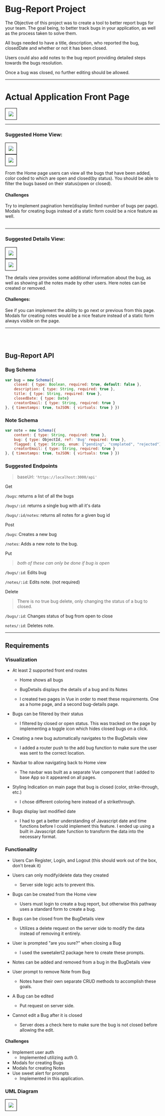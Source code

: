 # Bug-Report Project


The Objective of this project was to create a tool to better report bugs for your team. The goal being, to better track bugs in your application, as well as the process taken to solve them.

All bugs needed to have a title, description, who reported the bug, closedDate and whether or not it has been closed.

Users could also add notes to the bug report providing detailed steps towards the bugs resolution.

Once a bug was closed, no further editing should be allowed.

<hr>

# Actual Application Front Page

<div>
  <img class="img-responsive" style="border: 1px solid black;padding: 10px" src="bug-log-front-page.png" />
</div>

<hr>

### Suggested Home View:

<div>
  <img class="img-responsive" style="border: 1px solid black;padding: 10px" src="HomeView.jpg" />
</div>
<div>
  <img class="img-responsive" style="border: 1px solid black;padding: 10px" src="AddBug.jpg" />
</div>

From the Home page users can view all the bugs that have been added, color coded to which are open and closed(by status). You should be able to filter the bugs based on their status(open or closed).

#### Challenges

Try to implement pagination here(display limited number of bugs per page). Modals for creating bugs instead of a static form could be a nice feature as well.
<br>
<br>

<hr>

### Suggested Details View:

<div>
  <img class="img-responsive"  style="border: 1px solid black;padding: 10px"  src="BugDetailsView.jpg" />
</div>
<div>
  <img class="img-responsive"  style="border: 1px solid black;padding: 10px"  src="AddComment.jpg" />
</div>

The details view provides some additional information about the bug, as well as showing all the notes made by other users. Here notes can be created or removed.

#### Challenges:

See if you can implement the ability to go next or previous from this page. Modals for creating notes would be a nice feature instead of a static form always visible on the page.

<hr>
<br>
<br>

## Bug-Report API

### Bug Schema

```Javascript
var bug = new Schema({
    closed: { type: Boolean, required: true, default: false },
    description: { type: String, required: true },
    title: { type: String, required: true },
    closedDate: { type: Date}
    creatorEmail: { type: String, required: true }
}, { timestamps: true, toJSON: { virtuals: true } })
```

### Note Schema

```Javascript
var note = new Schema({
    content: { type: String, required: true },
    bug: { type: ObjectId, ref: 'Bug' required: true },
    flagged: { type: String, enum: ["pending", "completed", "rejected"] }
    creatorEmail: { type: String, required: true }
}, { timestamps: true, toJSON: { virtuals: true } })
```

### Suggested Endpoints

> baseUrl: `'https://localhost:3000/api'`

Get

`/bugs`: returns a list of all the bugs

`/bugs/:id`: returns a single bug with all it's data

`/bugs/:id/notes`: returns all notes for a given bug id

Post

`/bugs`: Creates a new bug

`/notes`: Adds a new note to the bug.

Put

> _both of these can only be done if bug is open_

`/bugs/:id`: Edits bug

`/notes/:id`: Edits note. (not required)

Delete

> There is no true bug delete, only changing the status of a bug to closed.

`/bugs/:id`: Changes status of bug from open to close

`notes/:id`: Deletes note.

<hr>

## Requirements

### Visualization

- At least 2 supported front end routes
  - Home shows all bugs
  - BugDetails displays the details of a bug and its Notes
  
  - I created two pages in Vue in order to meet these requirements.  One as a home page, and a second bug-details page.
  
- Bugs can be filtered by their status
  - I filtered by closed or open status.  This was tracked on the page by implementing a toggle icon which hides closed bugs on a click.
- Creating a new bug automatically navigates to the BugDetails view
  - I added a router push to the add bug function to make sure the user was sent to the correct location.
- Navbar to allow navigating back to Home view
  - The navbar was built as a separate Vue component that I added to base App so it appeared on all pages.
- Styling Indication on main page that bug is closed (color, strike-through, etc.)
  - I chose different coloring here instead of a strikethrough.
- Bugs display last modified date
  - I had to get a better understanding of Javascript date and time functions before I could implement this feature.  I ended up using a built in Javascript date function to transform the data into the necessary format.

### Functionality

- Users Can Register, Login, and Logout (this should work out of the box, don't break it)
- Users can only modify/delete data they created
  - Server side logic acts to prevent this.
- Bugs can be created from the Home view
  - Users must login to create a bug report, but otherwise this pathway uses a standard form to create a bug.
- Bugs can be closed from the BugDetails view
  - Utilizes a delete request on the server side to modify the data instead of removing it entirely.
- User is prompted "are you sure?" when closing a Bug
  - I used the sweetalert2 package here to create these prompts.

- Notes can be added and removed from a bug in the BugDetails view
- User prompt to remove Note from Bug
    - Notes have their own separate CRUD methods to accomplish these goals.

- A Bug can be edited
  - Put request on server side.
- Cannot edit a Bug after it is closed
  - Server does a check here to make sure the bug is not closed before allowing the edit.

#### Challenges

- Implement user auth
  - Implemented utilizing auth 0.
- Modals for creating Bugs
- Modals for creating Notes
- Use sweet alert for prompts
  - Implemented in this application.

### UML Diagram

<div>
  <img class="img-responsive"  style="border: 1px solid black;padding: 10px"  src="UML-BugLog.png" />
</div>